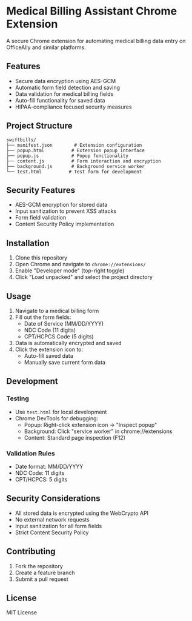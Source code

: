 # Medical Billing Assistant Chrome Extension

A secure Chrome extension for automating medical billing data entry on OfficeAlly and similar platforms.

## Features

- Secure data encryption using AES-GCM
- Automatic form field detection and saving
- Data validation for medical billing fields
- Auto-fill functionality for saved data
- HIPAA-compliance focused security measures

## Project Structure

```
swiftbills/
├── manifest.json        # Extension configuration
├── popup.html          # Extension popup interface
├── popup.js            # Popup functionality
├── content.js          # Form interaction and encryption
├── background.js       # Background service worker
└── test.html          # Test form for development
```

## Security Features

- AES-GCM encryption for stored data
- Input sanitization to prevent XSS attacks
- Form field validation
- Content Security Policy implementation

## Installation

1. Clone this repository
2. Open Chrome and navigate to `chrome://extensions/`
3. Enable "Developer mode" (top-right toggle)
4. Click "Load unpacked" and select the project directory

## Usage

1. Navigate to a medical billing form
2. Fill out the form fields:
   - Date of Service (MM/DD/YYYY)
   - NDC Code (11 digits)
   - CPT/HCPCS Code (5 digits)
3. Data is automatically encrypted and saved
4. Click the extension icon to:
   - Auto-fill saved data
   - Manually save current form data

## Development

### Testing
- Use `test.html` for local development
- Chrome DevTools for debugging:
  - Popup: Right-click extension icon → "Inspect popup"
  - Background: Click "service worker" in chrome://extensions
  - Content: Standard page inspection (F12)

### Validation Rules
- Date format: MM/DD/YYYY
- NDC Code: 11 digits
- CPT/HCPCS: 5 digits

## Security Considerations

- All stored data is encrypted using the WebCrypto API
- No external network requests
- Input sanitization for all form fields
- Strict Content Security Policy

## Contributing

1. Fork the repository
2. Create a feature branch
3. Submit a pull request

## License

MIT License
